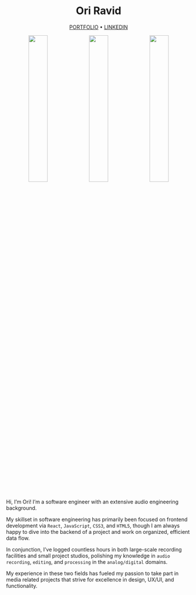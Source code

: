 <h1 align="center">Ori Ravid</h1>

<p align="center">
  <a href="www.oriravid.com">PORTFOLIO</a> • <a href="https://www.linkedin.com/in/oriravid/">LINKEDIN</a>
</p>

<p float="left" align="center">
  <img src="https://media0.giphy.com/media/ZVik7pBtu9dNS/giphy.gif" width="32%" />
  <img src="https://media2.giphy.com/media/PiQejEf31116URju4V/giphy.gif" width="32%" /> 
  <img src="https://media1.giphy.com/media/zOvBKUUEERdNm/giphy.gif" width="32%" />
</p>



<p align="center">

Hi, I’m Ori! I’m a software engineer with an extensive audio engineering background.

My skillset in software engineering has primarily been focused on frontend development via `React`, `JavaScript`, `CSS3`, and `HTML5`, though I am always happy to dive into the backend of a project and work on organized, efficient data flow.

In conjunction, I’ve logged countless hours in both large-scale recording facilities and small project studios, polishing my knowledge in `audio recording`, `editing`, and `processing` in the `analog/digital` domains.

My experience in these two fields has fueled my passion to take part in media related projects that strive for excellence in design, UX/UI, and functionality. 
</p>
